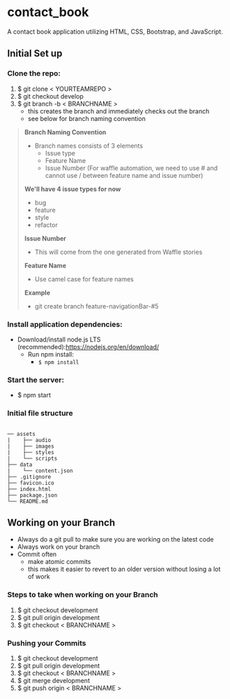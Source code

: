 # contact_book
A contact book application utilizing HTML, CSS, Bootstrap, and JavaScript.

## Initial Set up

### Clone the repo:
 1. $ git clone < YOURTEAMREPO >
 2. $ git checkout develop
 3. $ git branch -b < BRANCHNAME >
     - this creates the branch and immediately checks out the branch
     - see below for branch naming convention

> **Branch Naming Convention**
> - Branch names consists of 3 elements
>   - Issue type
>   - Feature Name
>   - Issue Number (For waffle automation, we need to use # and cannot use / between feature name and issue number)
>
> **We'll have 4 issue types for now**
> - bug
> - feature
> - style
> - refactor
>
> **Issue Number**
> - This will come from the one generated from Waffle stories
>
> **Feature Name**
> - Use camel case for feature names
>
> **Example**
> - git create branch feature-navigationBar-#5

### Install application dependencies:
- Download/install node.js LTS (recommended):https://nodejs.org/en/download/
  - Run npm install:
    - `$ npm install`

### Start the server:
- $ npm start

### Initial file structure
```

── assets
|    ├── audio
|    ├── images
|    ├── styles
|    └── scripts
├── data
|    └── content.json
├── .gitignore
├── favicon.ico
├── index.html
├── package.json
└── README.md

```

## Working on your Branch

- Always do a git pull to make sure you are working on the latest code
- Always work on your branch
- Commit often 
	- make atomic commits 
	- this makes it easier to revert to an older version without losing a lot of work

### Steps to take when working on your Branch
1. $ git checkout development  
2. $ git pull origin development  
3.  $ git checkout < BRANCHNAME >

### Pushing your Commits
1. $ git checkout development  
2. $ git pull origin development  
3. $ git checkout < BRANCHNAME >
4. $ git merge development  
5. $ git push origin < BRANCHNAME >
